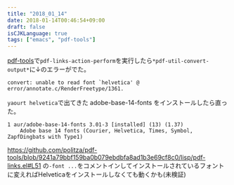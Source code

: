 ```yaml
---
title: "2018_01_14"
date: 2018-01-14T00:46:54+09:00
draft: false
isCJKLanguage: true
tags: ["emacs", "pdf-tools"]
---
```


[pdf-tools](https://github.com/politza/pdf-tools)で`pdf-links-action-perform`を実行したら`*pdf-util-convert-output*`に↓のエラーがでた。

```
convert: unable to read font `helvetica' @ error/annotate.c/RenderFreetype/1361.
```

`yaourt helvetica`で出てきた adobe-base-14-fonts をインストールしたら直った。

```
1 aur/adobe-base-14-fonts 3.01-3 [installed] (13) (1.37)
    Adobe base 14 fonts (Courier, Helvetica, Times, Symbol, ZapfDingbats with Type1)
```

https://github.com/politza/pdf-tools/blob/9241a79bbf159ba0b079ebdbfa8ad1b3e69cf8c0/lisp/pdf-links.el#L51 の`-font ...`をコメントインしてインストールされているフォントに変えればHelveticaをインストールしなくても動くかも(未検証)
